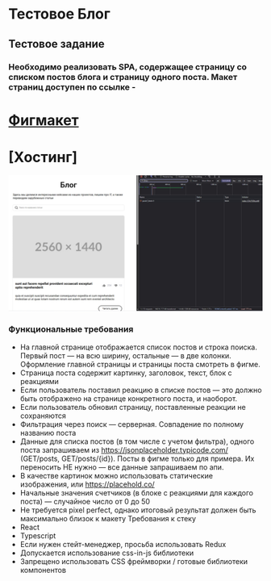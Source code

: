 # Тестовое Блог

## Тестовое задание

### Необходимо реализовать SPA, содержащее страницу со списком постов блога и страницу одного поста. Макет страниц доступен по ссылке -

# [Фигмакет](https://www.figma.com/file/wD3dyENc6WwTWKB11IGOmO)

# [Хостинг]

![Превью](public/readmeImg.jpg)

### Функциональные требования

- На главной странице отображается список постов и строка поиска. Первый пост —
  на всю ширину, остальные — в две колонки. Оформление главной страницы и
  страницы поста смотреть в фигме.
- Страница поста содержит картинку, заголовок, текст, блок с реакциями
- Если пользователь поставил реакцию в списке постов — это должно быть
  отображено на странице конкретного поста, и наоборот.
- Если пользователь обновил страницу, поставленные реакции не сохраняются
- Фильтрация через поиск — серверная. Совпадение по полному названию поста
- Данные для списка постов (в том числе с учетом фильтра), одного поста
  запрашиваем из https://jsonplaceholder.typicode.com/ (GET/posts, GET/posts/{id}).
  Посты в фигме только для примера. Их переносить НЕ нужно — все данные
  запрашиваем по апи.
- В качестве картинок можно использовать статические изображения, или
  https://placehold.co/
- Начальные значения счетчиков (в блоке с реакциями для каждого поста) —
  случайное число от 0 до 50
- Не требуется pixel perfect, однако итоговый результат должен быть максимально
  близок к макету
  Требования к стеку
- React
- Typescript
- Если нужен стейт-менеджер, просьба использовать Redux
- Допускается использование css-in-js библиотеки
- Запрещено использовать CSS фреймворки / готовые библиотеки компонентов
